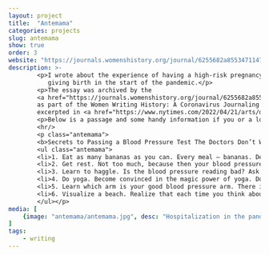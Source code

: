 ```yaml
---
layout: project
title:  "Antemama"
categories: projects
slug: antemama
show: true
order: 3
website: "https://journals.womenshistory.org/journal/6255682a855347114796b779/"
description: >-
        <p>I wrote about the experience of having a high-risk pregnancy, being hospitalized, and 
           giving birth in the start of the pandemic.</p>
        <p>The essay was archived by the 
        <a href="https://journals.womenshistory.org/journal/6255682a855347114796b779">National Women's History Museum</a> 
        as part of the Women Writing History: A Coronavirus Journaling Project, and
        excerpted in <a href="https://www.nytimes.com/2022/04/21/arts/design/women-coronavirus-pandemic-journals.html">The New York Times</a>.</p>
        <p>Below is a passage and some handy information if you or a loved one are considering getting pregnant and being hospitalized in the next pandemic. You can read the rest of the essay <a href="https://journals.womenshistory.org/journal/6255682a855347114796b779">here</a>.</p>
        <hr/>
        <p class="antemama">
        <b>Secrets to Passing a Blood Pressure Test The Doctors Don’t Want You to Know About:</b>
        <ul class="antemama">
        <li>1. Eat as many bananas as you can. Every meal — bananas. Dessert? Bananas. Think about how much you love bananas. Consider the banana: what a perfect pandemic fruit, each in its own wrapper. You love bananas. Your loved ones start eating bananas, they’re sending you photos of themselves with solidarity bananas. Come to think of it, you don’t know where you learned that bananas lower blood pressure and it’s too late to start changing your routine. No matter —</li>
        <li>2. Get rest. Not too much, because then your blood pressure can spike for some reason. But if you move before the nurse comes in to check your vitals, even if it’s just to go to the bathroom, you better hope there are at least ten minutes to spare to get into bed, lie still, breathe, and whatever you do, DO NOT THINK ABOUT FAILING A TEST.</li>
        <li>3. Learn to haggle. Is the blood pressure reading bad? Ask for a redo, you weren’t ready. Can you redo now? What about thirty minutes from now? Can the nurse write down only the good reading? Find out later the nurse wrote down all the readings and lied to you about it.</li> 
        <li>4. Do yoga. Become convinced in the magic power of yoga. Do so much yoga you are somehow in the best shape of your life, though you are likely forty pounds heavier than ever before. Are you remembering to rest?</li>
        <li>5. Learn which arm is your good blood pressure arm. There is a difference! I was three quarters into my stay before I learned of my Judas right arm.</li>
        <li>6. Visualize a beach. Realize that each time you think about the beach there are new details. Sometimes you find seashells. Sometimes you hear seagulls. Is that a banana peel in the sand? Go back to step 1.</li>
        </ul></p>
media: [
    {image: "antemama/antemama.jpg", desc: "Hospitalization in the pandemic is lonely", class: "col-lg-6 border"},
]
tags: 
    - writing
---
```

